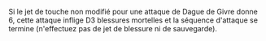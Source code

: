 Si le jet de touche non modifié pour une attaque de Dague de Givre donne 6, cette attaque inflige D3 blessures mortelles et la séquence d'attaque se termine (n'effectuez pas de jet de blessure ni de sauvegarde). 